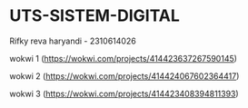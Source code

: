# UTS-SISTEM-DIGITAL

Rifky reva haryandi - 2310614026

wokwi 1 (https://wokwi.com/projects/414423637267590145)

wokwi 2 (https://wokwi.com/projects/414424067602364417)

wokwi 3 (https://wokwi.com/projects/414423408394811393)
